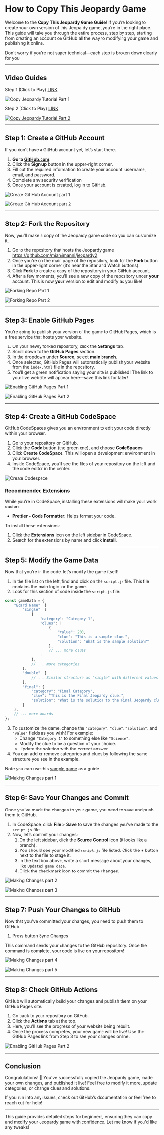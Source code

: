 # How to Copy This Jeopardy Game

Welcome to the **Copy This Jeopardy Game Guide**! If you’re looking to create your own version of this Jeopardy game, you’re in the right place. This guide will take you through the entire process, step by step, starting from creating an account on GitHub all the way to modifying your game and publishing it online.

Don’t worry if you’re not super technical—each step is broken down clearly for you.

---

## Video Guides

Step 1 (Click to Play) [LINK](https://www.youtube.com/watch?v=i2q2joe7zmg)

[![Copy Jeopardy Tutorial Part 1](https://img.youtube.com/vi/i2q2joe7zmg/0.jpg)](https://www.youtube.com/watch?v=i2q2joe7zmg)

Step 2 (Click to Play) [LINK](https://www.youtube.com/watch?v=-D1Etj4JJ0M)

[![Copy Jeopardy Tutorial Part 2](https://img.youtube.com/vi/-D1Etj4JJ0M/0.jpg)](https://www.youtube.com/watch?v=-D1Etj4JJ0M)

---

## Step 1: Create a GitHub Account

If you don’t have a GitHub account yet, let’s start there.

1. **Go to [GitHub.com](https://github.com/)**.
2. Click the **Sign up** button in the upper-right corner.
3. Fill out the required information to create your account: username, email, and password.
4. Complete any security verification.
5. Once your account is created, log in to GitHub.

![Create Git Hub Account part 1](screenshots/001-creating_github_account_part_1.png)

![Create Git Hub Account part 2](screenshots/002-creating_github_account_part_2.png)

---

## Step 2: Fork the Repository

Now, you’ll make a copy of the Jeopardy game code so you can customize it.

1. Go to the repository that hosts the Jeopardy game https://github.com/miamimanni/jeopardy2
2. Once you’re on the main page of the repository, look for the **Fork** button in the upper-right corner (it’s near the Star and Watch buttons).
3. Click **Fork** to create a copy of the repository in your GitHub account.
4. After a few moments, you’ll see a new copy of the repository under **your** account. This is now **your** version to edit and modify as you like!

![Forking Repo Part 1](screenshots/003-forking_github_repo_part_1.png)

![Forking Repo Part 2](screenshots/004-forking_github_repo_part_2.png)

---

## Step 3: Enable GitHub Pages

You’re going to publish your version of the game to GitHub Pages, which is a free service that hosts your website.

1. On your newly forked repository, click the **Settings** tab.
2. Scroll down to the **GitHub Pages** section.
3. In the dropdown under **Source**, select **main branch**.
4. Once selected, GitHub Pages will automatically publish your website from the `index.html` file in the repository.
5. You’ll get a green notification saying your site is published! The link to your live website will appear here—save this link for later!

![Enabling GitHub Pages Part 1](screenshots/005-enabling_github_pages_part_1.png)

![Enabling GitHub Pages Part 2](screenshots/006-enabling_github_pages_part_2.png)

---

## Step 4: Create a GitHub CodeSpace

GitHub CodeSpaces gives you an environment to edit your code directly within your browser.

1. Go to your repository on GitHub.
2. Click the **Code** button (the green one), and choose **CodeSpaces**.
3. Click **Create CodeSpace**. This will open a development environment in your browser.
4. Inside CodeSpace, you’ll see the files of your repository on the left and the code editor in the center.

![Create Codespace](screenshots/007-create_codespace.png)

### Recommended Extensions

While you’re in CodeSpace, installing these extensions will make your work easier:
- **Prettier - Code Formatter**: Helps format your code.

To install these extensions:
1. Click the **Extensions** icon on the left sidebar in CodeSpace.
2. Search for the extensions by name and click **Install**.

---

## Step 5: Modify the Game Data

Now that you’re in the code, let’s modify the game itself!

1. In the file list on the left, find and click on the `script.js` file. This file contains the main logic for the game.
2. Look for this section of code inside the `script.js` file:

```javascript
const gameData = {
    "Board Name": {
        "single": [
            {
                "category": "Category 1",
                "clues": [
                    {
                        "value": 200,
                        "clue": "This is a sample clue.",
                        "solution": "What is the sample solution?"
                    },
                    // ... more clues
                ]
            },
            // ... more categories
        ],
        "double": [
            // ... Similar structure as "single" with different values
        ],
        "final": {
            "category": "Final Category",
            "clue": "This is the Final Jeopardy clue.",
            "solution": "What is the solution to the Final Jeopardy clue?"
        }
    },
    // ... more boards
};
```


3. To customize the game, change the `"category"`, `"clue"`, `"solution"`, and `"value"` fields as you wish! For example:
   - Change `"Category 1"` to something else like `"Science"`.
   - Modify the clue to be a question of your choice.
   - Update the solution with the correct answer.
4. You can add or remove categories and clues by following the same structure you see in the example.

Note you can use this [sample game](https://github.com/miamimanni/jeopardy2/blob/main/sample_game.json) as a guide

![Making Changes part 1](screenshots/008-make_changes_part_1.png)

---

## Step 6: Save Your Changes and Commit

Once you’ve made the changes to your game, you need to save and push them to GitHub.

1. In CodeSpace, click **File** > **Save** to save the changes you’ve made to the `script.js` file.
2. Now, let’s commit your changes:
   1. On the left sidebar, click the **Source Control** icon (it looks like a branch).
   2. You should see your modified `script.js` file listed. Click the **+** button next to the file to stage it.
   3. In the text box above, write a short message about your changes, like `Updated game data`.
   4. Click the checkmark icon to commit the changes.

![Making Changes part 2](screenshots/009-make_changes_part_2.png)

![Making Changes part 3](screenshots/010-make_changes_part_3.png)

---

## Step 7: Push Your Changes to GitHub

Now that you’ve committed your changes, you need to push them to GitHub.

1. Press button Sync Changes

This command sends your changes to the GitHub repository. Once the command is complete, your code is live on your repository!

![Making Changes part 4](screenshots/011-make_changes_part_4.png)

![Making Changes part 5](screenshots/012-make_changes_part_5.png)


---

## Step 8: Check GitHub Actions

GitHub will automatically build your changes and publish them on your GitHub Pages site.

1. Go back to your repository on GitHub.
2. Click the **Actions** tab at the top.
3. Here, you’ll see the progress of your website being rebuilt.
4. Once the process completes, your new game will be live! Use the GitHub Pages link from Step 3 to see your changes online.

![Enabling GitHub Pages Part 2](screenshots/006-enabling_github_pages_part_2.png)

---

## Conclusion

Congratulations! 🎉 You’ve successfully copied the Jeopardy game, made your own changes, and published it live! Feel free to modify it more, update categories, or change clues and solutions.

If you run into any issues, check out GitHub’s documentation or feel free to reach out for help!

---

This guide provides detailed steps for beginners, ensuring they can copy and modify your Jeopardy game with confidence. Let me know if you'd like any tweaks!

